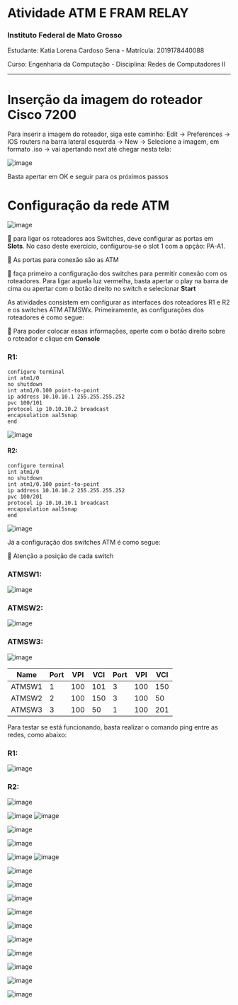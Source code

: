 # Atividade ATM E FRAM RELAY

### Instituto Federal de Mato Grosso

Estudante: Katia Lorena Cardoso Sena - 
Matrícula: 2019178440088

Curso: Engenharia da Computação - Disciplina: Redes de Computadores II

---
# Inserção da imagem do roteador Cisco 7200 


Para inserir a imagem do roteador, siga este caminho: Edit -> Preferences -> IOS routers na barra lateral esquerda -> New -> Selecione a imagem, em formato .iso -> vai apertando next até chegar nesta tela:

![image](https://user-images.githubusercontent.com/91233884/228563399-7ea17f2e-0851-4202-9eb4-6dbe3f0cf17f.png)

Basta apertar em OK e seguir para os próximos passos



# Configuração da rede ATM

![image](https://user-images.githubusercontent.com/91233884/229197414-4ca0caf3-d938-4a2b-ad02-9368a2f15951.png)




:pushpin: para ligar os roteadores aos Switches, deve configurar as portas em **Slots**. No caso deste exercício, configurou-se o slot 1 com a opção: PA-A1. 

:pushpin: As portas para conexão são as ATM

:pushpin: faça primeiro a configuração dos switches para permitir conexão com os roteadores. Para ligar aquela luz vermelha, basta apertar o play na barra de cima ou apertar com o botão direito no switch e selecionar **Start**


As atividades consistem em configurar as interfaces dos roteadores R1 e R2 e os switches ATM ATMSWx. Primeiramente, as configurações dos roteadores é como segue:

:pushpin: Para poder colocar essas informações, aperte com o botão direito sobre o roteador e clique em **Console**

### R1:
```
configure terminal
int atm1/0
no shutdown
int atm1/0.100 point-to-point
ip address 10.10.10.1 255.255.255.252
pvc 100/101
protocol ip 10.10.10.2 broadcast
encapsulation aal5snap
end
```

![image](https://user-images.githubusercontent.com/91233884/228595044-13f9ba56-cdbe-4eb8-ae73-fa72a205d933.png)


#### R2:
```
configure terminal
int atm1/0
no shutdown
int atm1/0.100 point-to-point
ip address 10.10.10.2 255.255.255.252
pvc 100/201
protocol ip 10.10.10.1 broadcast
encapsulation aal5snap
end
```
![image](https://user-images.githubusercontent.com/91233884/228595156-222f5599-8b88-4355-8114-5f06d3627386.png)

Já a configuração dos switches ATM é como segue:

:pushpin: Atenção a posição de cada switch

### ATMSW1:

![image](https://user-images.githubusercontent.com/91233884/229197232-0e699cd4-708b-44ad-826b-44f551c0a87c.png)


### ATMSW2:
![image](https://user-images.githubusercontent.com/91233884/229197489-acb2c2ef-da3f-4d6a-bc5d-607f1589b71e.png)


### ATMSW3:
![image](https://user-images.githubusercontent.com/91233884/229197551-6dbaa790-ae2c-4e8c-b83a-e8834628fa6e.png)


|Name|Port|VPI|VCI|Port|VPI|VCI|
|-|-|-|-|-|-|-|
|ATMSW1|1|100|101|3|100|150|
|ATMSW2|2|100|150|3|100|50|
|ATMSW3|3|100|50|1|100|201|


Para testar se está funcionando, basta realizar o comando ping entre as redes, como abaixo:
### R1:
![image](https://user-images.githubusercontent.com/91233884/228596642-2ea27c28-4920-436b-9149-8a1cdd4f84f7.png)

### R2:
![image](https://user-images.githubusercontent.com/91233884/228596367-91dd7d57-535a-4a84-9276-09be3371167d.png)









![image](https://user-images.githubusercontent.com/91233884/229313079-b94c9355-636d-413d-8279-a5410a15565c.png)
![image](https://user-images.githubusercontent.com/91233884/229313174-26c1e3a0-2feb-4c22-ae67-86b7e7a3a91c.png)

![image](https://user-images.githubusercontent.com/91233884/229313176-8fde9620-4c3e-440d-b995-574d71ee9e01.png)

![image](https://user-images.githubusercontent.com/91233884/229313177-6e5db8a7-f7ca-4d55-aa5a-53c5682dee91.png)

![image](https://user-images.githubusercontent.com/91233884/229313180-1d326507-9cea-41e6-808d-d1dff7fad5dd.png)
![image](https://user-images.githubusercontent.com/91233884/229313183-a0ad2e24-9b2a-4232-b778-a2bb97b5ca12.png)

![image](https://user-images.githubusercontent.com/91233884/229313189-dd22b2c8-b029-4565-ac0d-03b6de1c4673.png)

![image](https://user-images.githubusercontent.com/91233884/229313193-ec6e6eca-bea4-4b77-8049-3c93c1d0de8e.png)

![image](https://user-images.githubusercontent.com/91233884/229313195-bb467ea3-e8b8-4d32-963a-e7fc1e39fcf9.png)

![image](https://user-images.githubusercontent.com/91233884/229313199-ec3bf9b7-26ca-4859-a335-c37d57a243ea.png)

![image](https://user-images.githubusercontent.com/91233884/229313204-d92a40f5-4909-4948-ad00-4287709742d7.png)

![image](https://user-images.githubusercontent.com/91233884/229313209-3953fefa-9e61-4d89-835d-d688a9cd3592.png)

![image](https://user-images.githubusercontent.com/91233884/229313216-0ee5673a-72ec-4764-86da-820c09ee8826.png)

![image](https://user-images.githubusercontent.com/91233884/229313220-24b244c0-eeb3-4ca4-8c95-9afc18e73d4e.png)

![image](https://user-images.githubusercontent.com/91233884/229313226-5631377e-5d31-4dd5-9623-8e8b6a786da5.png)

![image](https://user-images.githubusercontent.com/91233884/229313231-708fc9ed-3fde-4a57-9f69-7040ad26b1ea.png)
